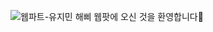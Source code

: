 ![웹파트-유지민](https://user-images.githubusercontent.com/79238676/227775268-f91c21e0-a7e3-4acd-bfd5-936b2a097513.png)
해삐 웹팟에 오신 것을 환영합니다🌼
